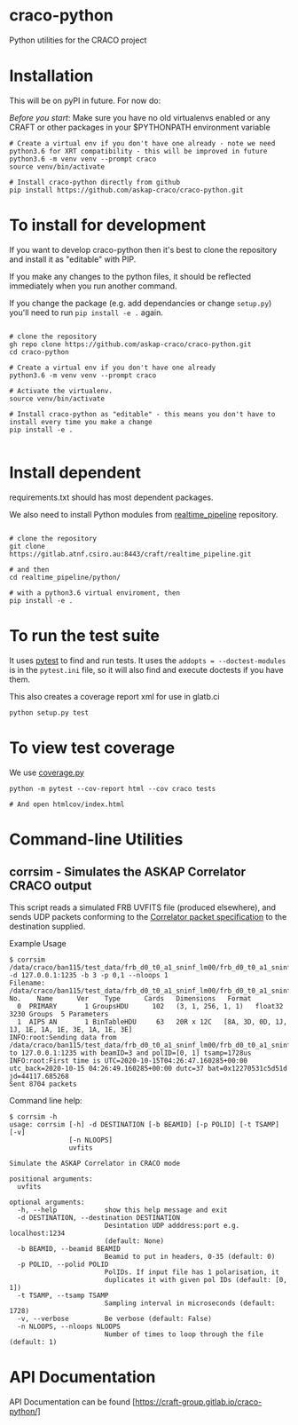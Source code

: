 # craco-python

Python utilities for the CRACO project

# Installation

This will be on pyPI in future. For now do:

*Before you start*: Make sure you have no old virtualenvs enabled or any CRAFT or other
packages in  your $PYTHONPATH environment variable

```
# Create a virtual env if you don't have one already - note we need python3.6 for XRT compatibility - this will be improved in future
python3.6 -m venv venv --prompt craco
source venv/bin/activate

# Install craco-python directly from github
pip install https://github.com/askap-craco/craco-python.git

```

# To install for development

If you want to develop craco-python then it's best to clone the repository and install it as "editable" with PIP.

If you make any changes to the python files, it should be reflected immediately when you run another command.

If you change the package (e.g. add dependancies or change `setup.py`) you'll need to run `pip install -e .` again.

```

# clone the repository
gh repo clone https://github.com/askap-craco/craco-python.git
cd craco-python

# Create a virtual env if you don't have one already
python3.6 -m venv venv --prompt craco

# Activate the virtualenv.
source venv/bin/activate

# Install craco-python as "editable" - this means you don't have to install every time you make a change
pip install -e .


```

# Install dependent 

requirements.txt should has most dependent packages.

We also need to install Python modules from [realtime_pipeline](https://gitlab.atnf.csiro.au:8443/craft/realtime_pipeline) repository.

```

# clone the repository
git clone https://gitlab.atnf.csiro.au:8443/craft/realtime_pipeline.git

# and then
cd realtime_pipeline/python/

# with a python3.6 virtual enviroment, then 
pip install -e .

```

# To run the test suite

It uses [pytest](http://www.pytest.org) to find and run tests. It uses the
`addopts = --doctest-modules` is in the `pytest.ini` file, so it will also find
and execute doctests if you have them.

This also creates a coverage report xml for use in glatb.ci

```
python setup.py test
```

# To view test coverage

We use [coverage.py](https://coverage.readthedocs.io)

```
python -m pytest --cov-report html --cov craco tests

# And open htmlcov/index.html
```


# Command-line Utilities

## corrsim - Simulates the ASKAP Correlator CRACO output

This script reads a simulated FRB UVFITS file (produced elsewhere), and sends UDP packets conforming
to the [Correlator packet specification](https://confluence.csiro.au/display/CRACO/Correlator+packet+format) to
the destination supplied.

Example Usage

```
$ corrsim  /data/craco/ban115/test_data/frb_d0_t0_a1_sninf_lm00/frb_d0_t0_a1_sninf_lm00.fits -d 127.0.0.1:1235 -b 3 -p 0,1 --nloops 1
Filename: /data/craco/ban115/test_data/frb_d0_t0_a1_sninf_lm00/frb_d0_t0_a1_sninf_lm00.fits
No.    Name      Ver    Type      Cards   Dimensions   Format
  0  PRIMARY       1 GroupsHDU      102   (3, 1, 256, 1, 1)   float32   3230 Groups  5 Parameters
  1  AIPS AN       1 BinTableHDU     63   20R x 12C   [8A, 3D, 0D, 1J, 1J, 1E, 1A, 1E, 3E, 1A, 1E, 3E]   
INFO:root:Sending data from /data/craco/ban115/test_data/frb_d0_t0_a1_sninf_lm00/frb_d0_t0_a1_sninf_lm00.fits to 127.0.0.1:1235 with beamID=3 and polID=[0, 1] tsamp=1728us
INFO:root:First time is UTC=2020-10-15T04:26:47.160285+00:00 utc_back=2020-10-15 04:26:49.160285+00:00 dutc=37 bat=0x12270531c5d51d jd=44117.685268 
Sent 8704 packets
```

Command line help:
```
$ corrsim -h
usage: corrsim [-h] -d DESTINATION [-b BEAMID] [-p POLID] [-t TSAMP] [-v]
               [-n NLOOPS]
               uvfits

Simulate the ASKAP Correlator in CRACO mode

positional arguments:
  uvfits

optional arguments:
  -h, --help            show this help message and exit
  -d DESTINATION, --destination DESTINATION
                        Desintation UDP adddress:port e.g. localhost:1234
                        (default: None)
  -b BEAMID, --beamid BEAMID
                        Beamid to put in headers, 0-35 (default: 0)
  -p POLID, --polid POLID
                        PolIDs. If input file has 1 polarisation, it
                        duplicates it with given pol IDs (default: [0, 1])
  -t TSAMP, --tsamp TSAMP
                        Sampling interval in microseconds (default: 1728)
  -v, --verbose         Be verbose (default: False)
  -n NLOOPS, --nloops NLOOPS
                        Number of times to loop through the file (default: 1)
```

# API Documentation
API Documentation can be found [https://craft-group.gitlab.io/craco-python/]

